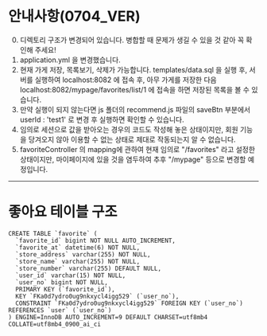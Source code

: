 # 안내사항(0704_VER)
0. 디렉토리 구조가 변경되어 있습니다. 병합할 때 문제가 생길 수 있을 것 같아 꼭 확인해 주세요! 
1. application.yml 을 변경했습니다. 
2. 현재 가게 저장, 목록보기, 삭제가 가능합니다. templates/data.sql 을 실행 후, 서버를 실행하여 localhost:8082 에 접속 후, 아무 가게를 저장한 다음 localhost:8082/mypage/favorites/list/1 에 접속을 하면 저장된 목록을 볼 수 있습니다.
3. 만약 실행이 되지 않는다면 js 폴더의 recommend.js 파일의 saveBtn 부분에서 userId : 'test1' 로 변경 후 실행하면 확인할 수 있습니다.
4. 임의로 세션으로 값을 받아오는 경우의 코드도 작성해 놓은 상태이지만, 회원 기능을 당겨오지 않아 이용할 수 없는 상태로 제대로 작동되는지 알 수 없습니다.
5. favoriteController 의 mapping에 관하여 현재 임의로 "/favorites" 라고 설정한 상태이지만, 마이페이지에 있을 것을 염두하여 추후 "/mypage" 등으로 변경할 예정입니다.

---
# 좋아요 테이블 구조
```
CREATE TABLE `favorite` (
  `favorite_id` bigint NOT NULL AUTO_INCREMENT,
  `favorite_at` datetime(6) NOT NULL,
  `store_address` varchar(255) NOT NULL,
  `store_name` varchar(255) NOT NULL,
  `store_number` varchar(255) DEFAULT NULL,
  `user_id` varchar(15) NOT NULL,
  `user_no` bigint NOT NULL,
  PRIMARY KEY (`favorite_id`),
  KEY `FKa0d7ydro0ug9nkxycl4igg529` (`user_no`),
  CONSTRAINT `FKa0d7ydro0ug9nkxycl4igg529` FOREIGN KEY (`user_no`) REFERENCES `user` (`user_no`)
) ENGINE=InnoDB AUTO_INCREMENT=9 DEFAULT CHARSET=utf8mb4 COLLATE=utf8mb4_0900_ai_ci
```